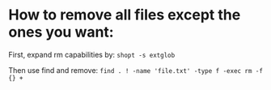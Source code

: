 # How to remove all files except the ones you want: 

First, expand rm capabilities by:
`shopt -s extglob`

Then use find and remove:
`find . ! -name 'file.txt' -type f -exec rm -f {} +`